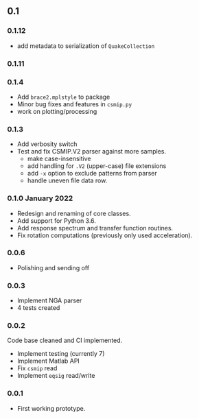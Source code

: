 ## 0.1 
### 0.1.12
- add metadata to serialization of `QuakeCollection`

### 0.1.11

### 0.1.4

- Add `brace2.mplstyle` to package
- Minor bug fixes and features in `csmip.py`
- work on plotting/processing

### 0.1.3

- Add verbosity switch
- Test and fix CSMIP.V2 parser against more samples.
    - make case-insensitive
    - add handling for `.V2` (upper-case) file extensions
    - add `-x` option to exclude patterns from parser
    - handle uneven file data row.

### 0.1.0 January 2022
- Redesign and renaming of core classes.
- Add support for Python 3.6.
- Add response spectrum and transfer function
  routines.
- Fix rotation computations (previously only used
  acceleration).

### 0.0.6

- Polishing and sending off

### 0.0.3

- Implement NGA parser
- 4 tests created

### 0.0.2

Code base cleaned and CI implemented.

- Implement testing (currently 7)
- Implement Matlab API
- Fix `csmip` read
- Implement `eqsig` read/write


### 0.0.1

- First working prototype.

